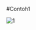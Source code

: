 #Contoh1

![1](https://user-images.githubusercontent.com/56884391/67619026-bb81d200-f820-11e9-9acc-291b6d8fce0d.png)

